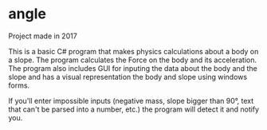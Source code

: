 # angle

Project made in 2017

This is a basic C# program that makes physics calculations about a body on a slope. The program calculates the Force on the body and its acceleration.
The program also includes GUI for inputing the data about the body and the slope and has a visual representation the body and slope using windows forms.

If you'll enter impossible inputs (negative mass, slope bigger than 90&deg;, text that can't be parsed into a number, etc.) the program will detect it and notify you.
